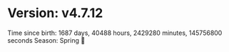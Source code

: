 # Version: v4.7.12
Time since birth: 1687 days, 40488 hours, 2429280 minutes, 145756800 seconds
Season: Spring 🌸
